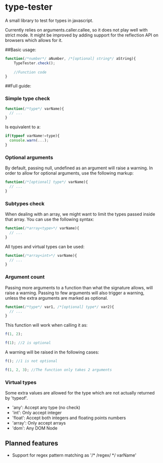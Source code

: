# type-tester
A small library to test for types in javascript.

Currently relies on arguments.caller.callee, so it does not play well with strict mode.
It might be improved by adding support for the reflection API on browsers which allows for it.

##Basic usage:
```javascript
function(/*number*/ aNumber, /*[optional] string*/ aString){
    TypeTester.check();
    
    //Function code
}
```

##Full guide:

### Simple type check
```javascript
function(/*type*/ varName){
  // ...
}
```
Is equivalent to a:
```javascript
if(typeof varName!=type){
  console.warn(...);
}
```

### Optional arguments
By default, passing null, undefined as an argument will raise a warning.
In order to allow for optional arguments, use the following markup:
```javascript
function(/*[optional] type*/ varName){
  // ...
}
```

### Subtypes check
When dealing with an array, we might want to limit the types passed inside that array.
You can use the following syntax:
```javascript
function(/*array<type>*/ varName){
  // ...
}
```

All types and virtual types can be used:
```javascript
function(/*array<int>*/ varName){
  // ...
}
```

### Argument count
Passing more arguments to a function than what the signature allows, will raise a warning.
Passing to few arguments will also trigger a warning, unless the extra arguments are marked as optional.
```javascript
function(/*type*/ var1, /*[optional] type*/ var2){
  // ...
}
```
This function will work when calling it as:
```javascript
f(1, 2);
```
```javascript
f(1); //2 is optional
```

A warning will be raised in the following cases:
```javascript
f(); //1 is not optional
```
```javascript
f(1, 2, 3); //The function only takes 2 arguments
```

### Virtual types
Some extra values are allowed for the type which are not actually returned by 'typeof'.

* 'any': Accept any type (no check)
* 'int': Only accept integer
* 'float': Accept both integers and floating points numbers
* 'array': Only accept arrays
* 'dom': Any DOM Node

## Planned features

* Support for regex pattern matching as '/* /regex/ */ varName'
